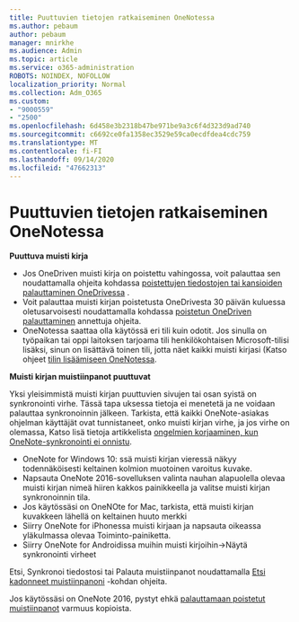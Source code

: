 ```yaml
---
title: Puuttuvien tietojen ratkaiseminen OneNotessa
ms.author: pebaum
author: pebaum
manager: mnirkhe
ms.audience: Admin
ms.topic: article
ms.service: o365-administration
ROBOTS: NOINDEX, NOFOLLOW
localization_priority: Normal
ms.collection: Adm_O365
ms.custom:
- "9000559"
- "2500"
ms.openlocfilehash: 6d458e3b2318b47be971be9a3c6f4d323d9ad740
ms.sourcegitcommit: c6692ce0fa1358ec3529e59ca0ecdfdea4cdc759
ms.translationtype: MT
ms.contentlocale: fi-FI
ms.lasthandoff: 09/14/2020
ms.locfileid: "47662313"
---
```

# <a name="resolving-missing-data-in-onenote"></a>Puuttuvien tietojen ratkaiseminen OneNotessa

**Puuttuva muisti kirja**

- Jos OneDriven muisti kirja on poistettu vahingossa, voit palauttaa sen noudattamalla ohjeita kohdassa [poistettujen tiedostojen tai kansioiden palauttaminen OneDrivessa](https://support.office.com/article/949ada80-0026-4db3-a953-c99083e6a84f) .
- Voit palauttaa muisti kirjan poistetusta OneDrivesta 30 päivän kuluessa oletusarvoisesti noudattamalla kohdassa [poistetun OneDriven palauttaminen](https://docs.microsoft.com/onedrive/restore-deleted-onedrive) annettuja ohjeita.
- OneNotessa saattaa olla käytössä eri tili kuin odotit. Jos sinulla on työpaikan tai oppi laitoksen tarjoama tili henkilökohtaisen Microsoft-tilisi lisäksi, sinun on lisättävä toinen tili, jotta näet kaikki muisti kirjasi (Katso ohjeet [tilin lisäämiseen OneNotessa](https://support.office.com/article/5afff855-54ee-47e4-a773-db048d4ac299).

**Muisti kirjan muistiinpanot puuttuvat**

Yksi yleisimmistä muisti kirjan puuttuvien sivujen tai osan syistä on synkronointi virhe. Tässä tapa uksessa tietoja ei menetetä ja ne voidaan palauttaa synkronoinnin jälkeen. Tarkista, että kaikki OneNote-asiakas ohjelman käyttäjät ovat tunnistaneet, onko muisti kirjan virhe, ja jos virhe on olemassa, Katso lisä tietoja artikkelista [ongelmien korjaaminen, kun OneNote-synkronointi ei onnistu](https://support.office.com/article/299495ef-66d1-448f-90c1-b785a6968d45).

- OneNote for Windows 10: ssä muisti kirjan vieressä näkyy todennäköisesti keltainen kolmion muotoinen varoitus kuvake.
- Napsauta OneNote 2016-sovelluksen valinta nauhan alapuolella olevaa muisti kirjan nimeä hiiren kakkos painikkeella ja valitse muisti kirjan synkronoinnin tila.
- Jos käytössäsi on OneNOte for Mac, tarkista, että muisti kirjan kuvakkeen lähellä on keltainen huuto merkki
- Siirry OneNote for iPhonessa muisti kirjaan ja napsauta oikeassa yläkulmassa olevaa Toiminto-painiketta.
- Siirry OneNote for Androidissa muihin muisti kirjoihin->Näytä synkronointi virheet

Etsi, Synkronoi tiedostosi tai Palauta muistiinpanot noudattamalla [Etsi kadonneet muistiinpanoni](https://support.office.com/article/32cb2bd7-afe7-44d2-a711-398a88421287) -kohdan ohjeita.

Jos käytössäsi on OneNote 2016, pystyt ehkä [palauttamaan poistetut muistiinpanot](https://support.office.com/article/32ed1036-74fd-4c21-bc28-033a486e6b14) varmuus kopioista.